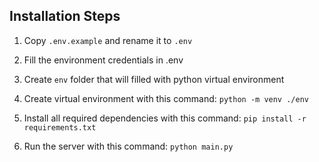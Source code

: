 
## Installation Steps

1. Copy ``.env.example`` and rename it to ``.env``


2. Fill the environment credentials in .env

3. Create ``env`` folder that will filled with python virtual environment

4. Create virtual environment with this command:
``python -m venv ./env``

5. Install all required dependencies with this command:
``pip install -r requirements.txt``

3. Run the server with this command:
``python main.py``